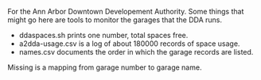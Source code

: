 For the Ann Arbor Downtown Developement Authority. Some things that
might go here are tools to monitor the garages that the DDA runs.

* ddaspaces.sh prints one number, total spaces free.
* a2dda-usage.csv is a log of about 180000 records of space usage.
* names.csv documents the order in which the garage records are listed.

Missing is a mapping from garage number to garage name.
